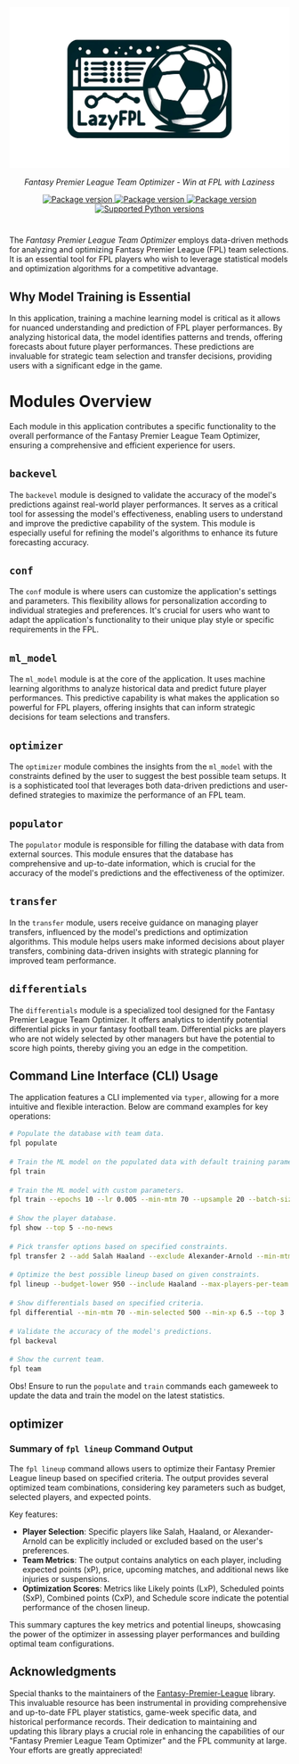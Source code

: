 <p align="center">
  <a href="https://pypi.python.org/pypi/lazyfpl"><img src="https://github.com/janbjorge/lazyFPL/blob/main/logo.png?raw=true" alt="lazyFPL"></a>
</p>

<p align="center">
    <em>Fantasy Premier League Team Optimizer - Win at FPL with Laziness</em>
</p>

<p align="center">
<a href="https://github.com/astral-sh/ruff" target="_blank">
    <img src="https://img.shields.io/endpoint?url=https://raw.githubusercontent.com/astral-sh/ruff/main/assets/badge/v2.json" alt="Package version">
</a>
<a href="https://pypi.python.org/pypi/lazyfpl" target="_blank">
    <img src="https://img.shields.io/pypi/v/lazyfpl.svg" alt="Package version">
</a>
<a href="https://pypi.python.org/pypi/lazyfpl" target="_blank">
    <img src="https://img.shields.io/pypi/pyversions/lazyfpl.svg" alt="Package version">
</a>
<a href="https://pypi.python.org/pypi/lazyfpl" target="_blank">
    <img src="https://img.shields.io/pypi/l/lazyfpl.svg" alt="Supported Python versions">
</a>
</p>

#
The _Fantasy Premier League Team Optimizer_ employs data-driven methods for analyzing and optimizing Fantasy Premier League (FPL) team selections. It is an essential tool for FPL players who wish to leverage statistical models and optimization algorithms for a competitive advantage.

## Why Model Training is Essential
In this application, training a machine learning model is critical as it allows for nuanced understanding and prediction of FPL player performances. By analyzing historical data, the model identifies patterns and trends, offering forecasts about future player performances. These predictions are invaluable for strategic team selection and transfer decisions, providing users with a significant edge in the game.

# Modules Overview
Each module in this application contributes a specific functionality to the overall performance of the Fantasy Premier League Team Optimizer, ensuring a comprehensive and efficient experience for users.

## `backevel`
The `backevel` module is designed to validate the accuracy of the model's predictions against real-world player performances. It serves as a critical tool for assessing the model's effectiveness, enabling users to understand and improve the predictive capability of the system. This module is especially useful for refining the model's algorithms to enhance its future forecasting accuracy.

## `conf`
The `conf` module is where users can customize the application's settings and parameters. This flexibility allows for personalization according to individual strategies and preferences. It's crucial for users who want to adapt the application's functionality to their unique play style or specific requirements in the FPL.

## `ml_model`
The `ml_model` module is at the core of the application. It uses machine learning algorithms to analyze historical data and predict future player performances. This predictive capability is what makes the application so powerful for FPL players, offering insights that can inform strategic decisions for team selections and transfers.

## `optimizer`
The `optimizer` module combines the insights from the `ml_model` with the constraints defined by the user to suggest the best possible team setups. It is a sophisticated tool that leverages both data-driven predictions and user-defined strategies to maximize the performance of an FPL team.

## `populator`
The `populator` module is responsible for filling the database with data from external sources. This module ensures that the database has comprehensive and up-to-date information, which is crucial for the accuracy of the model's predictions and the effectiveness of the optimizer.

## `transfer`
In the `transfer` module, users receive guidance on managing player transfers, influenced by the model's predictions and optimization algorithms. This module helps users make informed decisions about player transfers, combining data-driven insights with strategic planning for improved team performance.

## `differentials`
The `differentials` module is a specialized tool designed for the Fantasy Premier League Team Optimizer. It offers analytics to identify potential differential picks in your fantasy football team. Differential picks are players who are not widely selected by other managers but have the potential to score high points, thereby giving you an edge in the competition.

## Command Line Interface (CLI) Usage
The application features a CLI implemented via `typer`, allowing for a more intuitive and flexible interaction. Below are command examples for key operations:

```bash
# Populate the database with team data.
fpl populate

# Train the ML model on the populated data with default training parameters.
fpl train

# Train the ML model with custom parameters.
fpl train --epochs 10 --lr 0.005 --min-mtm 70 --upsample 20 --batch-size 32

# Show the player database.
fpl show --top 5 --no-news

# Pick transfer options based on specified constraints.
fpl transfer 2 --add Salah Haaland --exclude Alexander-Arnold --min-mtm 65 --min-xp 7.0

# Optimize the best possible lineup based on given constraints.
fpl lineup --budget-lower 950 --include Haaland --max-players-per-team 2 --min-xp 6.5

# Show differentials based on specified criteria.
fpl differential --min-mtm 70 --min-selected 500 --min-xp 6.5 --top 3

# Validate the accuracy of the model's predictions.
fpl backeval

# Show the current team.
fpl team
```

Obs! Ensure to run the `populate` and `train` commands each gameweek to update the data and train the model on the latest statistics.

## optimizer
### Summary of `fpl lineup` Command Output
The `fpl lineup` command allows users to optimize their Fantasy Premier League lineup based on specified criteria. The output provides several optimized team combinations, considering key parameters such as budget, selected players, and expected points.

Key features:
- **Player Selection**: Specific players like Salah, Haaland, or Alexander-Arnold can be explicitly included or excluded based on the user's preferences.
- **Team Metrics**: The output contains analytics on each player, including expected points (xP), price, upcoming matches, and additional news like injuries or suspensions.
- **Optimization Scores**: Metrics like Likely points (LxP), Scheduled points (SxP), Combined points (CxP), and Schedule score indicate the potential performance of the chosen lineup.

This summary captures the key metrics and potential lineups, showcasing the power of the optimizer in assessing player performances and building optimal team configurations.

## Acknowledgments
Special thanks to the maintainers of the [Fantasy-Premier-League](https://github.com/vaastav/Fantasy-Premier-League) library. This invaluable resource has been instrumental in providing comprehensive and up-to-date FPL player statistics, game-week specific data, and historical performance records. Their dedication to maintaining and updating this library plays a crucial role in enhancing the capabilities of our "Fantasy Premier League Team Optimizer" and the FPL community at large. Your efforts are greatly appreciated!

